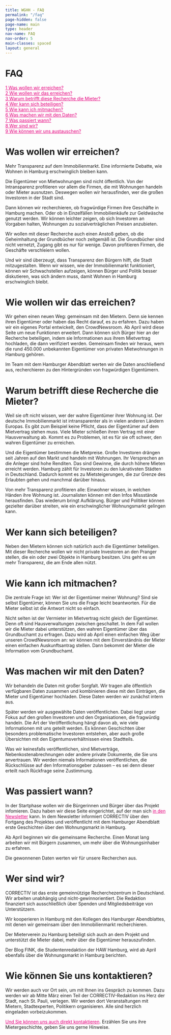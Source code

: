 ```yaml
---
title: WGHH - FAQ
permalink: "/faq"
page-hidden: false
page-name: main
type: header
nav-name: FAQ
nav-order: 5
main-classes: spaced
layout: general
---
```


# FAQ

<a style="color: #e5007d" href="#1">1 Was wollen wir erreichen?</a><br>
<a style="color: #e5007d" href="#2">2 Wie wollen wir das erreichen?</a><br>
<a style="color: #e5007d" href="#3">3 Warum betrifft diese Recherche die Mieter? </a><br>
<a style="color: #e5007d" href="#4">4 Wer kann sich beteiligen?</a><br>
<a style="color: #e5007d" href="#5">5 Wie kann ich mitmachen?</a><br>
<a style="color: #e5007d" href="#6">6 Was machen wir mit den Daten?</a><br>
<a style="color: #e5007d" href="#7">7 Was passiert wann?</a><br>
<a style="color: #e5007d" href="#8">8 Wer sind wir?</a><br>
<a style="color: #e5007d" href="#9">9 Wie können wir uns austauschen?</a>


<h1><a name="1" id="1">Was wollen wir erreichen?</a></h1>

Mehr Transparenz auf dem Immobilienmarkt. Eine informierte Debatte, wie Wohnen in Hamburg erschwinglich bleiben kann.

Die Eigentümer von Mietwohnungen sind nicht öffentlich. Von der Intransparenz profitieren vor allem die Firmen, die mit Wohnungen handeln oder Mieter ausnutzen. Deswegen wollen wir herausfinden, wer die großen Investoren in der Stadt sind. 

Dann können wir recherchieren, ob fragwürdige Firmen ihre Geschäfte in Hamburg machen. Oder ob in Einzelfällen Immobilienkäufe zur Geldwäsche genutzt werden. Wir können leichter zeigen, ob sich Investoren an Vorgaben halten, Wohnungen zu sozialverträglichen Preisen anzubieten.

Wir wollen mit dieser Recherche auch einen Anstoß geben, ob die Geheimhaltung der Grundbücher noch zeitgemäß ist. Die Grundbücher sind nicht vernetzt, Zugang gibt es nur für wenige. Davon profitieren Firmen, die Geschäfte verschleiern wollen.

Und wir sind überzeugt, dass Transparenz den Bürgern hilft, die Stadt mitzugestalten. Wenn wir wissen, wie der Immobilienmarkt funktioniert, können wir Schwachstellen aufzeigen, können Bürger und Politik besser diskutieren, was sich ändern muss, damit Wohnen in Hamburg erschwinglich bleibt.


<h1><a name="2" id="2">Wie wollen wir das erreichen?</a></h1>

Wir gehen einen neuen Weg: gemeinsam mit den Mietern. Denn sie kennen ihren Eigentümer oder haben das Recht darauf, es zu erfahren. Dazu haben wir ein eigenes Portal entwickelt, den CrowdNewsroom. Ab April wird diese Seite um neue Funktionen erweitert. Dann können sich Bürger hier an der Recherche beteiligen, indem sie Informationen aus ihrem Mietvertrag hochladen, die dann verifiziert werden. Gemeinsam finden wir heraus, wem die rund 450.000 unbekannten Eigentümer von privaten Mietwohnungen in Hamburg gehören.

Im Team mit dem Hamburger Abendblatt werten wir die Daten anschließend aus, recherchieren zu den Hintergründen von fragwürdigen Eigentümern.


<h1><a name="3" id="3">Warum betrifft diese Recherche die Mieter?</a></h1>

Weil sie oft nicht wissen, wer der wahre Eigentümer ihrer Wohnung ist. Der deutsche Immobilienmarkt ist intransparenter als in vielen anderen Ländern Europas. Es gibt zum Beispiel keine Pflicht, dass der Eigentümer auf dem Mietvertrag stehen muss. Viele Mieter schließen ihren Vertrag mit einer Hausverwaltung ab. Kommt es zu Problemen, ist es für sie oft schwer, den wahren Eigentümer zu erreichen.

Und die Eigentümer bestimmen die Mietpreise. Große Investoren drängen seit Jahren auf den Markt und handeln mit Wohnungen. Ihr Versprechen an die Anleger sind hohe Renditen. Das sind Gewinne, die durch höhere Mieten erreicht werden. Hamburg zählt für Investoren zu den lukrativsten Städten in Deutschland. Dadurch kommt es zu Mietsteigerungen, die zur Grenze des Erlaubten gehen und manchmal darüber hinaus.

Von mehr Transparenz profitieren alle: Einwohner wissen, in welchen Händen ihre Wohnung ist. Journalisten können mit den Infos Missstände herausfinden. Das wiederum bringt Aufklärung. Bürger und Politiker können gezielter darüber streiten, wie ein erschwinglicher Wohnungsmarkt gelingen kann.


<h1><a name="4" id="4">Wer kann sich beteiligen?</a></h1>

Neben den Mietern können sich natürlich auch die Eigentümer beteiligen. Mit dieser Recherche wollen wir nicht private Investoren an den Pranger stellen, die ein oder zwei Objekte in Hamburg besitzen. Uns geht es um mehr Transparenz, die am Ende allen nützt.


<h1><a name="5" id="5">Wie kann ich mitmachen?</a></h1>

Die zentrale Frage ist: Wer ist der Eigentümer meiner Wohnung? Sind sie selbst Eigentümer, können Sie uns die Frage leicht beantworten. Für die Mieter selbst ist die Antwort nicht so einfach. 

Nicht selten ist der Vermieter im Mietvertrag nicht gleich der Eigentümer. Denn oft sind Hausverwaltungen zwischen geschaltet. In dem Fall wollen wir die Mieter dabei unterstützen, den wahren Eigentümer über das Grundbuchamt zu erfragen. Dazu wird ab April einen einfachen Weg über unseren CrowdNewsroom an: wir können mit dem Einverständnis der Mieter einen einfachen Auskunftsantrag stellen. Dann bekommt der Mieter die Information vom Grundbuchamt.


<h1><a name="6" id="6">Was machen wir mit den Daten?</a></h1>

Wir behandeln die Daten mit großer Sorgfalt. Wir tragen alle öffentlich verfügbaren Daten zusammen und kombinieren diese mit den Einträgen, die Mieter und Eigentümer hochladen. Diese Daten werden wir zunächst intern aus. 

Später werden wir ausgewählte Daten veröffentlichen. Dabei liegt unser Fokus auf den großen Investoren und den Organisationen, die fragwürdig handeln. Die Art der Veröffentlichung hängt davon ab, wie viele Informationen mit uns geteilt werden. Es können Geschichten über besonders problematische Investoren entstehen, aber auch große Übersichten mit den Eigentumsverhältnissen eines Stadtteils.

Was wir keinesfalls veröffentlichen, sind Mietverträge, Nebenkostenabrechnungen oder andere private Dokumente, die Sie uns anvertrauen. Wir werden niemals Informationen veröffentlichen, die Rückschlüsse auf den Informationsgeber zulassen – es sei denn dieser erteilt nach Rückfrage seine Zustimmung.


<h1><a name="7" id="7">Was passiert wann?</a></h1>

In der Startphase wollen wir die Bürgerinnen und Bürger über das Projekt infomieren. Dazu haben wir diese Seite eingerichtet, auf der man sich <a style="color: #e5007d" href="/#signup">in den Newsletter</a> kann. In dem Newsletter informiert CORRECTIV über den Fortgang des Projektes und veröffentlicht mit dem Hamburger Abendblatt erste Geschichten über den Wohnungsmarkt in Hamburg.

Ab April beginnen wir die gemeinsame Recherche. Einen Monat lang arbeiten wir mit Bürgern zusammen, um mehr über die Wohnungsinhaber zu erfahren. 

Die gewonnenen Daten werten wir für unsere Recherchen aus.


<h1><a name="8" id="8">Wer sind wir?</a></h1>

CORRECTIV ist das erste gemeinnützige Recherchezentrum in Deutschland. Wir arbeiten unabhängig und nicht-gewinnorientiert. Die Redaktion finanziert sich ausschließlich über Spenden und Mitgliedsbeiträge von Unterstützern. 

Wir kooperieren in Hamburg mit den Kollegen des Hamburger Abendblattes, mit denen wir gemeinsam über den Immobilienmarkt recherchieren. 

Der Mieterverein zu Hamburg beteiligt sich auch an dem Projekt und unterstützt die Mieter dabei, mehr über die Eigentümer herauszufinden.

Der Blog FINK, die Studentenredaktion der HAW Hamburg, wird ab April ebenfalls über die Wohnungsmarkt in Hamburg berichten.

<h1><a name="9" id="9">Wie können Sie uns kontaktieren?</a></h1>

Wir werden auch vor Ort sein, um mit Ihnen ins Gespräch zu kommen. Dazu werden wir ab Mitte März einen Teil der CORRECTIV-Redaktion ins Herz der Stadt, nach St. Pauli, verlegen. Wir werden dort Veranstaltungen mit Mietern, Stadtexperten, Politikern organisieren. Alle sind herzlich eingeladen vorbeizukommen.

<a style="color: #e5007d" href="/kontakt">Und Sie können uns auch direkt kontaktieren</a>. Erzählen Sie uns ihre Mietergeschichte, geben Sie uns gerne Hinweise. 

